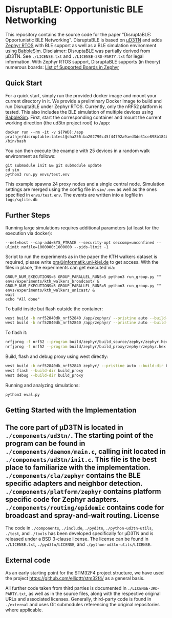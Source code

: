 DisruptaBLE: Opportunistic BLE Networking
========================================

This repository contains the source code for the paper "DisruptaBLE: Opportunistic BLE Networking". DisruptaBLE is based on [µD3TN](https://d3tn.com/ud3tn.html) and adds [Zephyr RTOS](https://zephyrproject.org/) with BLE support as well as a BLE simulation environment using [BabbleSim](https://babblesim.github.io/).
Disclaimer: DisruptaBLE was partially derived from µD3TN. See `./LICENSE.txt` and `./LICENSE-3RD-PARTY.txt` for legal information.
With Zephyr RTOS support, DisruptaBLE supports (in theory) numerous boards: [List of Supported Boards in Zephyr](https://docs.zephyrproject.org/boards/index.html)


Quick Start
-----------

For a quick start, simply run the provided docker image and mount your current directory in it.
We provide a preliminary Docker Image to build and run DisruptaBLE under Zephyr RTOS. Currently, only the nRF52 platform is tested.
This also includes the BLE simulation of multiple devices using [BabbleSim](https://babblesim.github.io/).
First, start the corresponding container and mount the current working direction (the ud3tn project root) to /app:

```
docker run --rm -it -v ${PWD}:/app prathje/disruptable:latest@sha256:ba202790c45f44792a9aed3de31ce898b184ba34c505f3ff7af3510260afebc2 /bin/bash
```

You can then execute the example with 25 devices in a random walk environment as follows:
```
git submodule init && git submodule update
cd sim
python3 run.py envs/test.env
```

This example spawns 24 proxy nodes and a single central node. Simulation settings are merged using the config file in `sim/.env` as well as the ones specified in `envs/test.env`. 
The events are written into a logfile in `logs/sqlite.db`

Further Steps
-----------

Running large simulations requires additional parameters (at least for the execution via docker):
```
--net=host --cap-add=SYS_PTRACE --security-opt seccomp=unconfined --ulimit nofile=1000000:1000000 --pids-limit -1
```

Script to run the experiments as in the paper the KTH walkers dataset is required, please write pra@informatik.uni-kiel.de to get access.
With the files in place, the experiments can get executed via:
```
GROUP_NUM_EXECUTIONS=5 GROUP_PARALLEL_RUNS=5 python3 run_group.py "" envs/experiments/kth_walkers_broadcast/ &
GROUP_NUM_EXECUTIONS=5 GROUP_PARALLEL_RUNS=5 python3 run_group.py "" envs/experiments/kth_walkers_unicast/ &
wait
echo "All done"
```


To build inside but flash outside the container:
```bash
west build -b nrf52840dk_nrf52840 /app/zephyr/ --pristine auto --build-dir /app/build/zephyr/build_source -- -DOVERLAY_CONFIG=source.conf
west build -b nrf52840dk_nrf52840 /app/zephyr/ --pristine auto --build-dir /app/build/zephyr/build_proxy -- -DOVERLAY_CONFIG=proxy.conf
```

To flash it:
```bash
nrfjprog -f nrf52 --program build/zephyr/build_source/zephyr/zephyr.hex --sectorerase --reset
nrfjprog -f nrf52 --program build/zephyr/build_proxy/zephyr/zephyr.hex --sectorerase --reset
```


Build, flash and debug proxy using west directly:
```bash
west build -b nrf52840dk_nrf52840 zephyr/ --pristine auto --build-dir build_proxy -- -DOVERLAY_CONFIG=proxy.conf
west flash --build-dir build_proxy
west debug --build-dir build_proxy
```

Running and analyzing simulations:
```
python3 eval.py
```

Getting Started with the Implementation
---------------------------------------

The core part of µD3TN is located in `./components/ud3tn/`.
The starting point of the program can be found in
`./components/daemon/main.c`, calling init located in
`./components/ud3tn/init.c`.
This file is the best place to familiarize with the implementation.
`./components/cla/zephyr` contains the BLE specific adapters and neighbor detection.
`./components/platform/zephyr` contains platform specific code for Zephyr adapters.
`./components/routing/epidemic` contains code for broadcast and spray-and-wait routing.
License
-------

The code in `./components`, `./include`, `./pyd3tn`, `./python-ud3tn-utils`,
`./test`, and `./tools` has been developed specifically for µD3TN and is
released under a BSD 3-clause license. The license can be found in
`./LICENSE.txt`, `./pyd3tn/LICENSE`, and `./python-ud3tn-utils/LICENSE`.

External code
-------------

As an early starting point for the STM32F4 project structure,
we have used the project https://github.com/elliottt/stm32f4/
as a general basis.

All further code taken from third parties is documented in
`./LICENSE-3RD-PARTY.txt`, as well as in the source files, along with the
respective original URLs and associated licenses. Generally, third-party code
is found in `./external` and uses Git submodules referencing the original
repositories where applicable.